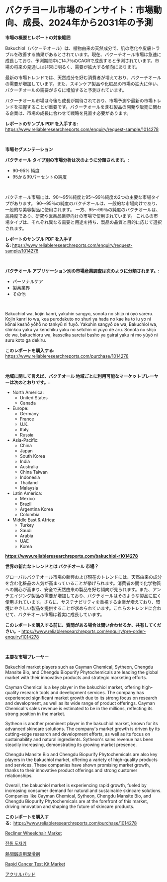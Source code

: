 <p><h1>バクチヨール市場のインサイト：市場動向、成長、2024年から2031年の予測</h1></p><p><strong>市場の概要とレポートの対象範囲</strong></p>
<p><p>Bakuchiol（バクーチオール）は、植物由来の天然成分で、肌の老化や皮膚トラブルを改善する効果があるとされています。現在、バクーチオール市場は急速に成長しており、予測期間中に14.7％のCAGRで成長すると予測されています。市場の将来の見通しは非常に明るく、需要が拡大する傾向にあります。</p><p>最新の市場トレンドでは、天然成分を好む消費者が増えており、バクーチオールの需要が増加しています。また、スキンケア製品や化粧品の市場の拡大に伴い、バクーチオールの需要がさらに増加すると予測されています。</p><p>バクーチオール市場は今後も成長が期待されており、市場予測や最新の市場トレンドを把握することが重要です。バクーチオールを含む製品の開発や販売に関わる企業は、市場の成長に合わせて戦略を見直す必要があります。</p></p>
<p><strong>レポートのサンプル PDF を入手する:</strong> <a href="https://www.reliableresearchreports.com/enquiry/request-sample/1014278">https://www.reliableresearchreports.com/enquiry/request-sample/1014278</a></p>
<p>&nbsp;</p>
<p><strong>市場セグメンテーション</strong></p>
<p><strong>バクチオール タイプ別の市場分析は次のように分類されます。:</strong></p>
<p><ul><li>90-95% 純度</li><li>95から99パーセントの純度</li></ul></p>
<p>&nbsp;</p>
<p><p>バクチオール市場には、90〜95％純度と95〜99％純度の2つの主要な市場タイプがあります。 90〜95％の純度のバクチオールは、一般的な市場向けであり、一般的な美容製品に使用されます。 一方、95〜99％の純度のバクチオールは、高純度であり、研究や医薬品業界向けの市場で使用されています。 これらの市場タイプは、それぞれ異なる需要と用途を持ち、製品の品質と目的に応じて選択されます。</p></p>
<p><strong>レポートのサンプル PDF を入手する:</strong>&nbsp;<a href="https://www.reliableresearchreports.com/enquiry/request-sample/1014278">https://www.reliableresearchreports.com/enquiry/request-sample/1014278</a></p>
<p>&nbsp;</p>
<p><strong> バクチオール アプリケーション別の市場産業調査は次のように分類されます。:</strong></p>
<p><ul><li>パーソナルケア</li><li>製薬業界</li><li>その他</li></ul></p>
<p>&nbsp;</p>
<p><p>Bakuchiol wa, kojin kanri, yakuhin sangyō, sonota no shijō ni ōyō sareru. Kojin kanri to wa, kea purodakuto no shuri ya hada no kae ka to iu yo ni kōnai keshō yōhō no tankyū ni fuyō. Yakuhin sangyō de wa, Bakuchiol wa, shinkou yaku ya kenchiku yaku no setchin ni yūyō de aru. Sonota no shijō de wa, bakuchioru wa, kasseika saretai basho ya gairai yaku ni mo yūyō ni suru koto ga dekiru.</p></p>
<p><strong>このレポートを購入する:</strong>&nbsp; <a href="https://www.reliableresearchreports.com/purchase/1014278">https://www.reliableresearchreports.com/purchase/1014278</a></p>
<p>&nbsp;</p>
<p><strong>地域に関して言えば、バクチオール 地域ごとに利用可能なマーケットプレーヤーは次のとおりです。:</strong></p>
<p><ul>
    <li>
        North America:
        <ul>
            <li>United States</li>
            <li>Canada</li>
        </ul>
    </li>
    <li>
        Europe:
        <ul>
            <li>Germany</li>
            <li>France</li>
            <li>U.K.</li>
            <li>Italy</li>
            <li>Russia</li>
        </ul>
    </li>
    <li>
        Asia-Pacific:
        <ul>
            <li>China</li>
            <li>Japan</li>
            <li>South Korea</li>
            <li>India</li>
            <li>Australia</li>
            <li>China Taiwan</li>
            <li>Indonesia</li>
            <li>Thailand</li>
            <li>Malaysia</li>
        </ul>
    </li>
    <li>
        Latin America:
        <ul>
            <li>Mexico</li>
            <li>Brazil</li>
            <li>Argentina Korea</li>
            <li>Colombia</li>
        </ul>
    </li>
    <li>
        Middle East & Africa:
        <ul>
            <li>Turkey</li>
            <li>Saudi</li>
            <li>Arabia</li>
            <li>UAE</li>
            <li>Korea</li>
        </ul>
    </li>
    </ul></p>
<p><strong><a href="https://www.reliableresearchreports.com/bakuchiol-r1014278">https://www.reliableresearchreports.com/bakuchiol-r1014278</a></strong>&nbsp;</p>
<p><strong>世界の新たなトレンドとは バクチオール 市場？</strong></p>
<p><p>グローバルバクチオール市場の新興および現在のトレンドには、天然由来の成分を含む化粧品の人気が高まっていることが挙げられます。消費者の間で化学物質への関心が高まり、安全で天然由来の製品を好む傾向が見られます。また、アンチエイジング製品の需要が増加しており、バクチオールはそのような製品に広く使用されています。さらに、サステナビリティを重視する企業が増えており、環境にやさしい製品を提供することが求められています。これらのトレンドに合わせて、バクチオール市場は着実に成長しています。</p></p>
<p><strong>このレポートを購入する前に、質問がある場合は問い合わせるか、共有してください。</strong>- <a href="https://www.reliableresearchreports.com/enquiry/pre-order-enquiry/1014278">https://www.reliableresearchreports.com/enquiry/pre-order-enquiry/1014278</a></p>
<p>&nbsp;</p>
<p><strong>主要な市場プレーヤー</strong></p>
<p><p>Bakuchiol market players such as Cayman Chemical, Sytheon, Chengdu Mansite Bio, and Chengdu Biopurify Phytochemicals are leading the global market with their innovative products and strategic marketing efforts. </p><p>Cayman Chemical is a key player in the bakuchiol market, offering high-quality research tools and development services. The company has experienced significant market growth due to its strong focus on research and development, as well as its wide range of product offerings. Cayman Chemical's sales revenue is estimated to be in the millions, reflecting its strong position in the market.</p><p>Sytheon is another prominent player in the bakuchiol market, known for its advanced skincare solutions. The company's market growth is driven by its cutting-edge research and development efforts, as well as its focus on sustainability and natural ingredients. Sytheon's sales revenue has been steadily increasing, demonstrating its growing market presence.</p><p>Chengdu Mansite Bio and Chengdu Biopurify Phytochemicals are also key players in the bakuchiol market, offering a variety of high-quality products and services. These companies have shown promising market growth, thanks to their innovative product offerings and strong customer relationships.</p><p>Overall, the bakuchiol market is experiencing rapid growth, fueled by increasing consumer demand for natural and sustainable skincare solutions. Companies like Cayman Chemical, Sytheon, Chengdu Mansite Bio, and Chengdu Biopurify Phytochemicals are at the forefront of this market, driving innovation and shaping the future of skincare products.</p></p>
<p><strong>このレポートを購入する:</strong>&nbsp;&nbsp;<a href="https://www.reliableresearchreports.com/purchase/1014278">https://www.reliableresearchreports.com/purchase/1014278</a></p>
<p><p><a href="https://github.com/kufem1/Market-Research-Report-List-2/blob/main/recliner-wheelchair-market.md">Recliner Wheelchair Market</a></p><p><a href="https://medium.com/@seanturner6262/%EC%A0%84%ED%86%B5-%EB%8F%84%EC%9E%90%EA%B8%B0-%EC%8B%9C%EC%9E%A5-%EB%B6%84%EC%84%9D-%EC%97%B0%ED%8F%89%EA%B7%A0-%EC%84%B1%EC%9E%A5%EB%A5%A0-%EC%8B%9C%EC%9E%A5-%EC%84%B8%EB%B6%84%ED%99%94-%EB%B0%8F-%EA%B8%80%EB%A1%9C%EB%B2%8C-%EC%82%B0%EC%97%85-%EA%B0%9C%EC%9A%94-a66f6f44296b">전통 도자기</a></p><p><a href="https://medium.com/@fabianhoncescu2022/%E3%83%9B%E3%83%83%E3%83%88%E9%8D%9B%E9%80%A0%E6%BD%A4%E6%BB%91%E5%89%A4%E5%B8%82%E5%A0%B4%E8%A6%8F%E6%A8%A1%E3%81%A8%E5%B8%82%E5%A0%B4%E5%8B%95%E5%90%91-%E5%AE%8C%E5%85%A8%E3%81%AA%E7%94%A3%E6%A5%AD%E6%A6%82%E8%A6%81-2024%E5%B9%B4%E3%81%8B%E3%82%892031%E5%B9%B4-acfc8f1406b2">熱間鍛造用潤滑剤</a></p><p><a href="https://github.com/singletonthaxterkelliehr2df/Market-Research-Report-List-2/blob/main/rapid-cancer-test-kit-market.md">Rapid Cancer Test Kit Market</a></p><p><a href="https://medium.com/@wesleyeilly8796202/%E3%82%A2%E3%82%AF%E3%83%AA%E3%83%AB%E3%83%91%E3%83%83%E3%83%89%E5%B8%82%E5%A0%B4-2031%E5%B9%B4%E3%81%BE%E3%81%A7%E3%81%AE%E5%8B%95%E5%90%91-%E4%BA%88%E6%B8%AC-%E7%AB%B6%E4%BA%89%E5%88%86%E6%9E%90-a80cc1ac937d">アクリルパッド</a></p></p>